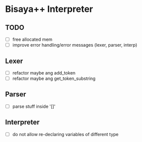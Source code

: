 # Bisaya++ Interpreter

## TODO
- [ ] free allocated mem
- [ ] improve error handling/error messages (lexer, parser, interp)

## Lexer
- [ ] refactor maybe ang add_token
- [ ] refactor maybe ang get_token_substring

## Parser
- [ ] parse stuff inside '[]'

## Interpreter
- [ ] do not allow re-declaring variables of different type
